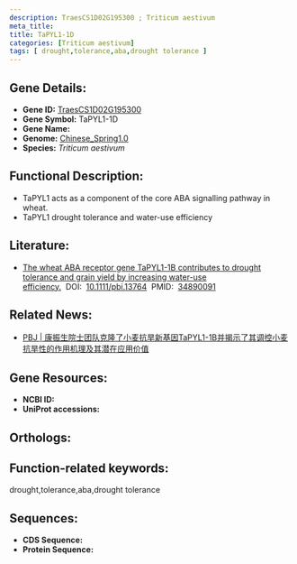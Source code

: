 ```yaml
---
description: TraesCS1D02G195300 ; Triticum aestivum
meta_title:
title: TaPYL1-1D
categories: [Triticum aestivum]
tags: [ drought,tolerance,aba,drought tolerance ]
---
```


## Gene Details:
- **Gene ID:**	[TraesCS1D02G195300]()
- **Gene Symbol:** TaPYL1-1D
- **Gene Name:** 
- **Genome:** [Chinese_Spring1.0]()
- **Species:** *Triticum aestivum*

## Functional Description:
   - TaPYL1 acts as a component of the core ABA signalling pathway in wheat.
   - TaPYL1 drought tolerance and water-use efficiency

## Literature:
   - [The wheat ABA receptor gene TaPYL1-1B contributes to drought tolerance and grain yield by increasing water-use efficiency.]( https://onlinelibrary.wiley.com/doi/10.1111/pbi.13764)&nbsp;&nbsp;DOI:&nbsp;&nbsp;[10.1111/pbi.13764](https://onlinelibrary.wiley.com/doi/10.1111/pbi.13764)&nbsp;&nbsp;PMID:&nbsp;&nbsp;[34890091](https://pubmed.ncbi.nlm.nih.gov/34890091/)

## Related News:
   - [PBJ | 康振生院士团队克隆了小麦抗旱新基因TaPYL1-1B并揭示了其调控小麦抗旱性的作用机理及其潜在应用价值](https://mp.weixin.qq.com/s?__biz=Mzg3MDEwNDEyMg==&mid=2247522213&idx=1&sn=e2e003f348ed93d74564ad3c830bca49&chksm=ce903af0f9e7b3e62497800d6c9febd2170102f906a0a0be870bd1f5407242c974de714474ad&scene=27#wechat_redirect)

## Gene Resources:
- **NCBI ID:** [](https://www.ncbi.nlm.nih.gov/gene/?term=)
- **UniProt accessions:** [](https://www.uniprot.org/uniprotkb//entry)

## Orthologs:

## Function-related keywords:
drought,tolerance,aba,drought tolerance

## Sequences:
- **CDS Sequence:**
- **Protein Sequence:**
